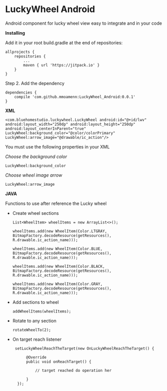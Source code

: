 # LuckyWheel Android

Android component for lucky wheel view easy to integrate and 
  in your code 
  
 **Installing**
 
 Add it in your root build.gradle at the end of repositories:
 
 	allprojects {
 		repositories {
 			...
 			maven { url 'https://jitpack.io' }
 		}
 	}
 	
 Step 2. Add the dependency
 
 	dependencies {
 		compile 'com.github.mmoamenn:LuckyWheel_Android:0.0.1'
 	}
 	
 **XML**
 
 `<com.bluehomestudio.luckywheel.LuckyWheel
         android:id="@+id/lwv"
         android:layout_width="250dp"
         android:layout_height="250dp"
         android:layout_centerInParent="true"
         LuckyWheel:background_color="@color/colorPrimary"
         LuckyWheel:arrow_image="@drawable/ic_action"/>`
         
 You must use the following properties in your XML
 
 _Choose the background color_ 
 
 `LuckyWheel:background_color`
 
 _Choose wheel image arrow_ 
 
 `LuckyWheel:arrow_image`
 
 **JAVA**
 
 Functions to use after reference the Lucky wheel
 
 * Create wheel sections 
 
    `List<WheelItem> wheelItems = new ArrayList<>();`
 
    `wheelItems.add(new WheelItem(Color.LTGRAY, BitmapFactory.decodeResource(getResources(),
                 R.drawable.ic_action_name)));`
                 
    `wheelItems.add(new WheelItem(Color.BLUE, BitmapFactory.decodeResource(getResources(),
                 R.drawable.ic_action_name)));`
                 
    `wheelItems.add(new WheelItem(Color.BLACK, BitmapFactory.decodeResource(getResources(),
                 R.drawable.ic_action_name)));`
                 
    `wheelItems.add(new WheelItem(Color.GRAY, BitmapFactory.decodeResource(getResources(),
                 R.drawable.ic_action_name)));`
                 
 * Add sections to wheel  
 
    `addWheelItems(wheelItems);`
 
 * Rotate to any section 
 
    `rotateWheelTo(2);`
 
 * On target reach listener
 
        setLuckyWheelReachTheTarget(new OnLuckyWheelReachTheTarget() {
             
             @Override
             public void onReachTarget() {
             
                 // target reached do operation her    
             
             }
         });